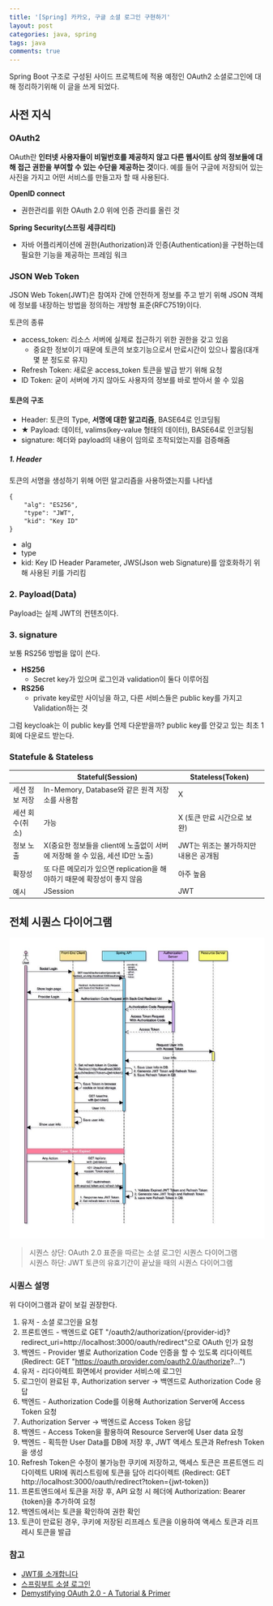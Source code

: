 ```yaml
---
title: '[Spring] 카카오, 구글 소셜 로그인 구현하기'
layout: post
categories: java, spring
tags: java
comments: true
---
```


Spring Boot 구조로 구성된 사이드 프로젝트에 적용 예정인 OAuth2 소셜로그인에 대해 정리하기위해 이 글을 쓰게 되었다.

## 사전 지식
### OAuth2
OAuth란 **인터넷 사용자들이 비밀번호를 제공하지 않고 다른 웹사이트 상의 정보들에 대해 접근 권한을 부여할 수 있는 수단을 제공하는 것**이다.
예를 들어 구글에 저장되어 있는 사진을 가지고 어떤 서비스를 만들고자 할 때 사용된다.

**OpenID connect**
- 권한관리를 위한 OAuth 2.0 위에 인증 관리를 올린 것

**Spring Security(스프링 세큐리티)**
- 자바 어플리케이션에 권한(Authorization)과 인증(Authentication)을 구현하는데 필요한 기능을 제공하는 프레임 워크

### JSON Web Token
JSON Web Token(JWT)은 참여자 간에 안전하게 정보를 주고 받기 위해 JSON 객체에 정보를 내장하는 방법을 정의하는 개방형 표준(RFC7519)이다.

토큰의 종류
- access_token: 리소스 서버에 실제로 접근하기 위한 권한을 갖고 있음
  - 중요한 정보이기 때문에 토큰의 보호기능으로서 만료시간이 있으나 짧음(대개 몇 분 정도로 유지)
- Refresh Token: 새로운 access_token 토큰을 발급 받기 위해 요청
- ID Token: 굳이 서버에 가지 않아도 사용자의 정보를 바로 받아서 쓸 수 있음

#### 토큰의 구조
- Header: 토큰의 Type, **서명에 대한 알고리즘**, BASE64로 인코딩됨
- ★ Payload: 데이터, valims(key-value 형태의 데이터), BASE64로 인코딩됨
- signature: 헤더와 payload의 내용이 임의로 조작되었는지를 검증해줌

##### 1. Header
토큰의 서명을 생성하기 위해 어떤 알고리즘을 사용하였는지를 나타냄
```
{
    "alg": "ES256",
    "type": "JWT",
    "kid": "Key ID"
}
```
- alg
- type
- kid: Key ID Header Parameter, JWS(Json web Signature)를 암호화하기 위해 사용된 키를 가리킴

### 2. Payload(Data)
Payload는 실제 JWT의 컨텐츠이다.

### 3. signature
보통 RS256 방법을 많이 쓴다.
- **HS256**
  - Secret key가 있으며 로그인과 validation이 둘다 이루어짐
- **RS256**
  - private key로만 사이닝을 하고, 다른 서비스들은 public key를 가지고 Validation하는 것

그럼 keycloak는 이 public key를 언제 다운받을까? public key를 안갖고 있는 최초 1회에 다운로드 받는다.

### Statefule & Stateless

|           | Stateful(Session)                                 | Stateless(Token)       |
|-----------|---------------------------------------------------|------------------------|
| 세션 정보 저장  | In-Memory, Database와 같은 원격 저장소를 사용함               | X                      |
| 세션 회수(취소) | 가능                                                | X (토큰 만료 시간으로 보완)      |
| 정보 노출     | X(중요한 정보들을 client에 노출없이 서버에 저장해 쓸 수 있음, 세션 ID만 노출) | JWT는 위조는 불가하지만 내용은 공개됨 |
| 확장성       | 또 다른 메모리가 있으면 replication을 해야하기 때문에 확장성이 좋지 않음 | 아주 높음 |
| 예시        | JSession | JWT |

## 전체 시퀀스 다이어그램

![total_sequence_diagram](/assets\img/total_sequence_diagram.jpg)

> 시퀀스 상단: OAuth 2.0 표준을 따르는 소셜 로그인 시퀀스 다이어그램  
> 시퀀스 하단: JWT 토큰의 유효기간이 끝났을 때의 시퀀스 다이어그램

### 시퀀스 설명
위 다이어그램과 같이 보길 권장한다.
1. 유저 - 소셜 로그인을 요청
2. 프론트엔드 - 백엔드로 GET "/oauth2/authorization/{provider-id}?  
   redirect_uri=http://localhost:3000/oauth/redirect"으로 OAuth 인가 요청
3. 백엔드 - Provider 별로 Authorization Code 인증을 할 수 있도록 리다이렉트 (Redirect: GET "https://oauth.provider.com/oauth2.0/authorize?...")
4. 유저 - 리다이렉트 화면에서 provider 서비스에 로그인
5. 로그인이 완료된 후, Authorization server → 백엔드로 Authorization Code 응답
6. 백엔드 - Authorization Code를 이용해 Authorization Server에 Access Token 요청
7. Authorization Server → 백엔드로 Access Token 응답
8. 백엔드 - Access Token을 활용하여 Resource Server에 User data 요청
9. 백엔드 - 획득한 User Data를 DB에 저장 후, JWT 액세스 토큰과 Refresh Token을 생성
10. Refresh Token은 수정이 불가능한 쿠키에 저장하고, 액세스 토큰은 프론트엔드 리다이렉트 URI에 쿼리스트링에 토큰을 담아 리다이렉트 (Redirect: GET http://localhost:3000/oauth/redirect?token={jwt-token})
11. 프론트엔드에서 토큰을 저장 후, API 요청 시 헤더에 Authorization: Bearer {token}을 추가하여 요청
12. 백엔드에서는 토큰을 확인하여 권한 확인
13. 토큰이 만료된 경우, 쿠키에 저장된 리프레스 토큰을 이용하여 액세스 토큰과 리프레시 토큰을 발급


### 참고
- [JWT를 소개합니다](https://meetup.toast.com/posts/239)
- [스프링부트 소셜 로그인](https://deeplify.dev/back-end/spring/oauth2-social-login#%EC%B9%B4%EC%B9%B4%EC%98%A4-oauth-%EC%84%9C%EB%B9%84%EC%8A%A4-%EB%93%B1%EB%A1%9D)
- [Demystifying OAuth 2.0 - A Tutorial & Primer](https://devansvd.com/oauth/)